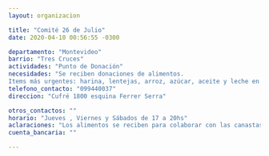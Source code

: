 ```yaml
---
layout: organizacion

title: "Comité 26 de Julio"
date: 2020-04-10 00:56:55 -0300

departamento: "Montevideo"
barrio: "Tres Cruces"
actividades: "Punto de Donación"
necesidades: "Se reciben donaciones de alimentos.
Items más urgentes: harina, lentejas, arroz, azúcar, aceite y leche en polvo."
telefono_contacto: "099440037"
direccion: "Cufré 1800 esquina Ferrer Serra"

otros_contactos: ""
horario: "Jueves , Viernes y Sábados de 17 a 20hs"
aclaraciones: "Los alimentos se reciben para colaborar con las canastas del PIT CNT y las ollas populares del barrio."
cuenta_bancaria: ""

---
```

